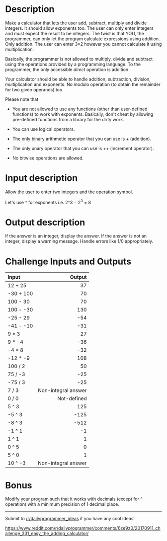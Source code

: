 # **Description**

Make a calculator that lets the user add, subtract, multiply and divide integers. It should allow exponents too. The user can only enter integers and must expect the result to be integers. The twist is that YOU, the programmer, can only let the program calculate expressions using addition. Only addition. The user can enter 3*2 however you cannot calculate it using multiplication.

Basically, the programmer is not allowed to multiply, divide and subtract using the operations provided by a programming language. To the programmer, the only accessible _direct_ operation is addition.

Your calculator should be able to handle addition, subtraction, division, multiplication and exponents. No modulo operation (to obtain the remainder for two given operands) too.

Please note that

*   You are not allowed to use any functions (other than user-defined functions) to work with exponents. Basically, don't cheat by allowing pre-defined functions from a library for the dirty work.

*   You can use logical operators.

*   The only binary arithmetic operator that you can use is + (addition).

*   The only unary operator that you can use is ++ (increment operator).

*   No bitwise operations are allowed.

# **Input description**

Allow the user to enter two integers and the operation symbol.

Let's use ^ for exponents i.e. 2^3 = 2<sup>3</sup> = 8

# **Output description**

If the answer is an integer, display the answer. If the answer is not an integer, display a warning message. Handle errors like 1/0 appropriately.

# **Challenge Inputs and Outputs**

<table><thead><tr><th align="left">Input</th><th align="right">Output</th></tr></thead><tbody><tr><td align="left">12 + 25</td><td align="right">37</td></tr><tr><td align="left">-30 + 100</td><td align="right">70</td></tr><tr><td align="left">100 - 30</td><td align="right">70</td></tr><tr><td align="left">100 - -30</td><td align="right">130</td></tr><tr><td align="left">-25 - 29</td><td align="right">-54</td></tr><tr><td align="left">-41 - -10</td><td align="right">-31</td></tr><tr><td align="left">9 * 3</td><td align="right">27</td></tr><tr><td align="left">9 * -4</td><td align="right">-36</td></tr><tr><td align="left">-4 * 8</td><td align="right">-32</td></tr><tr><td align="left">-12 * -9</td><td align="right">108</td></tr><tr><td align="left">100 / 2</td><td align="right">50</td></tr><tr><td align="left">75 / -3</td><td align="right">-25</td></tr><tr><td align="left">-75 / 3</td><td align="right">-25</td></tr><tr><td align="left">7 / 3</td><td align="right">Non-integral answer</td></tr><tr><td align="left">0 / 0</td><td align="right">Not-defined</td></tr><tr><td align="left">5 ^ 3</td><td align="right">125</td></tr><tr><td align="left">-5 ^ 3</td><td align="right">-125</td></tr><tr><td align="left">-8 ^ 3</td><td align="right">-512</td></tr><tr><td align="left">-1 ^ 1</td><td align="right">-1</td></tr><tr><td align="left">1 ^ 1</td><td align="right">1</td></tr><tr><td align="left">0 ^ 5</td><td align="right">0</td></tr><tr><td align="left">5 ^ 0</td><td align="right">1</td></tr><tr><td align="left">10 ^ -3</td><td align="right">Non-integral answer</td></tr></tbody></table>

# **Bonus**

Modify your program such that it works with decimals (except for ^ operation) with a minimum precision of 1 decimal place.

* * *

Submit to [/r/dailyprogrammer_ideas](/r/dailyprogrammer_ideas) if you have any cool ideas!

https://www.reddit.com/r/dailyprogrammer/comments/6ze9z0/20170911_challenge_331_easy_the_adding_calculator/
